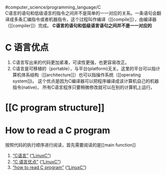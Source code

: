 #computer_science/programming_language/C  
C语言的语句和低级语言的指令之间并不是简单的一一对应的关系。一条语句会翻译成多条汇编指令或者机器指令，这个过程叫作编译（[[compile]]），由编译器（[[compiler]]）完成。
**C语言的语句和低级语言语句之间并不是一一对应的**
# C 语言优点
1. C语言写出来的代码更加紧凑，可读性更强，也更容易改正。
2. C语言是可移植的（portable），与平台(platform)无关。这里的平台可以指计算机体系结构（[[architecture]]）也可以指操作系统（[[operating system]])。 这个优点是因为C编译器可以把程序编译成该计算机自己的机器指令(native)， 所有C语言程序只要稍微修改就可以在别的计算机上运行。
# [[C program structure]]
# How to read a C program  
按照代码的执行顺序进行阅读，首先需要阅读的是[[main function]]  <!--SR:!2023-03-15,3,250-->









1. <span class="highlight" data-annotation="%7B%22attachmentURI%22%3A%22http%3A%2F%2Fzotero.org%2Fusers%2F9667514%2Fitems%2F4IHU78F5%22%2C%22annotationKey%22%3A%22V4I29Q87%22%2C%22color%22%3A%22%23ffd400%22%2C%22pageLabel%22%3A%2222%22%2C%22position%22%3A%7B%22pageIndex%22%3A21%2C%22rects%22%3A%5B%5B190%2C459.6%2C511%2C474.36%5D%5D%7D%2C%22citationItem%22%3A%7B%22uris%22%3A%5B%22http%3A%2F%2Fzotero.org%2Fusers%2F9667514%2Fitems%2FI2QD5IEX%22%5D%2C%22locator%22%3A%2222%22%7D%7D" ztype="zhighlight"><a href="zotero://open-pdf/library/items/4IHU78F5?page=22&#x26;annotation=V4I29Q87">“C语言”</a></span> <span class="citation" data-citation="%7B%22citationItems%22%3A%5B%7B%22uris%22%3A%5B%22http%3A%2F%2Fzotero.org%2Fusers%2F9667514%2Fitems%2FI2QD5IEX%22%5D%2C%22itemData%22%3A%7B%22id%22%3A%22http%3A%2F%2Fzotero.org%2Fusers%2F9667514%2Fitems%2FI2QD5IEX%22%2C%22type%22%3A%22book%22%2C%22title%22%3A%22LinuxC%22%7D%7D%5D%2C%22properties%22%3A%7B%7D%7D" ztype="zcitation">(<span class="citation-item"><a href="zotero://select/library/items/I2QD5IEX">“LinuxC”</a></span>)</span>
2. <span class="highlight" data-annotation="%7B%22attachmentURI%22%3A%22http%3A%2F%2Fzotero.org%2Fusers%2F9667514%2Fitems%2F4IHU78F5%22%2C%22annotationKey%22%3A%22EVGEB9LQ%22%2C%22color%22%3A%22%23ffd400%22%2C%22pageLabel%22%3A%2222%22%2C%22position%22%3A%7B%22pageIndex%22%3A21%2C%22rects%22%3A%5B%5B358.732%2C354.6%2C538.732%2C369.36%5D%2C%5B45.976%2C339.6%2C543.232%2C354.36%5D%2C%5B45.976%2C324.6%2C543.976%2C339.36%5D%2C%5B45.976%2C309.6%2C545.476%2C324.36%5D%2C%5B45.976%2C294.6%2C273.976%2C309.36%5D%5D%7D%2C%22citationItem%22%3A%7B%22uris%22%3A%5B%22http%3A%2F%2Fzotero.org%2Fusers%2F9667514%2Fitems%2FI2QD5IEX%22%5D%2C%22locator%22%3A%2222%22%7D%7D" ztype="zhighlight"><a href="zotero://open-pdf/library/items/4IHU78F5?page=22&#x26;annotation=EVGEB9LQ">“C 语言优点”</a></span> <span class="citation" data-citation="%7B%22citationItems%22%3A%5B%7B%22uris%22%3A%5B%22http%3A%2F%2Fzotero.org%2Fusers%2F9667514%2Fitems%2FI2QD5IEX%22%5D%2C%22itemData%22%3A%7B%22id%22%3A%22http%3A%2F%2Fzotero.org%2Fusers%2F9667514%2Fitems%2FI2QD5IEX%22%2C%22type%22%3A%22book%22%2C%22title%22%3A%22LinuxC%22%7D%7D%5D%2C%22properties%22%3A%7B%7D%7D" ztype="zcitation">(<span class="citation-item"><a href="zotero://select/library/items/I2QD5IEX">“LinuxC”</a></span>)</span>
3. <span class="highlight" data-annotation="%7B%22attachmentURI%22%3A%22http%3A%2F%2Fzotero.org%2Fusers%2F9667514%2Fitems%2F4IHU78F5%22%2C%22annotationKey%22%3A%22B6A9CR26%22%2C%22color%22%3A%22%23ffd400%22%2C%22pageLabel%22%3A%2251%22%2C%22position%22%3A%7B%22pageIndex%22%3A50%2C%22rects%22%3A%5B%5B428.5%2C633.702%2C548.5%2C647.61%5D%2C%5B46%2C618.702%2C286%2C632.61%5D%5D%7D%2C%22citationItem%22%3A%7B%22uris%22%3A%5B%22http%3A%2F%2Fzotero.org%2Fusers%2F9667514%2Fitems%2FI2QD5IEX%22%5D%2C%22locator%22%3A%2251%22%7D%7D" ztype="zhighlight"><a href="zotero://open-pdf/library/items/4IHU78F5?page=51&#x26;annotation=B6A9CR26">“how to read C program”</a></span> <span class="citation" data-citation="%7B%22citationItems%22%3A%5B%7B%22uris%22%3A%5B%22http%3A%2F%2Fzotero.org%2Fusers%2F9667514%2Fitems%2FI2QD5IEX%22%5D%7D%5D%2C%22properties%22%3A%7B%7D%7D" ztype="zcitation">(<span class="citation-item"><a href="zotero://select/library/items/I2QD5IEX">“LinuxC”</a></span>)</span>
‍